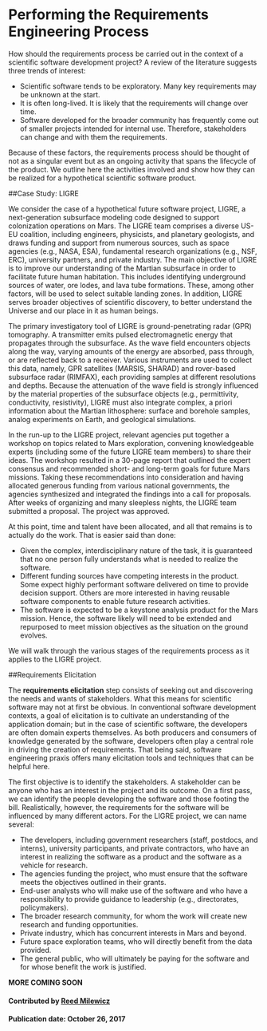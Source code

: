 # Performing the Requirements Engineering Process

How should the requirements process be carried out in the context of a scientific software development project? A review of the literature suggests three trends of interest:

- Scientific software tends to be exploratory. Many key requirements may be unknown at the start.
- It is often long-lived. It is likely that the requirements will change over time. 
- Software developed for the broader community has frequently come out of smaller projects intended for internal use. Therefore, stakeholders can change and with them the requirements. 

Because of these factors,  the requirements process should be thought of not as a singular event but as an ongoing activity that spans the lifecycle of the product. We outline here the activities involved and show how they can be realized for a hypothetical scientific software product.

##Case Study: LIGRE

We consider the case of a hypothetical future software project, LIGRE, a next-generation subsurface modeling code designed to support colonization operations on Mars. The LIGRE team comprises a diverse US-EU coalition, including engineers, physicists, and planetary geologists, and draws funding and support from numerous sources, such as space agencies (e.g., NASA, ESA), fundamental research organizations (e.g., NSF, ERC), university partners, and private industry. The main objective of LIGRE is to improve our understanding of the Martian subsurface in order to facilitate future human habitation. This includes identifying underground sources of water, ore lodes, and lava tube formations. These, among other factors, will be used to select suitable landing zones. In addition, LIGRE serves broader objectives of scientific discovery, to better understand the Universe and our place in it as human beings.

The primary investigatory tool of LIGRE is ground-penetrating radar (GPR) tomography. A transmitter emits pulsed electromagnetic energy that propagates through the subsurface. As the wave field encounters objects along the way, varying amounts of the energy are absorbed, pass through, or are reflected back to a receiver. Various instruments are used to collect this data, namely, GPR satellites (MARSIS, SHARAD) and rover-based subsurface radar (RIMFAX), each providing samples at different resolutions and depths. Because the attenuation of the wave field is strongly influenced by the material properties of the subsurface objects (e.g., permittivity, conductivity, resistivity), LIGRE must also integrate complex, a priori information about the Martian lithosphere: surface and borehole samples, analog experiments on Earth, and geological simulations. 

In the run-up to the LIGRE project, relevant agencies put together a workshop on topics related to Mars exploration, convening knowledgeable experts (including some of the future LIGRE team members) to share their ideas. The workshop resulted in a 30-page report that outlined the expert consensus and recommended short- and long-term goals for future Mars missions. Taking these recommendations into consideration and having allocated generous funding from various national governments, the agencies synthesized and integrated the findings into a call for proposals. After weeks of organizing and many sleepless nights, the LIGRE team submitted a proposal. The project was approved.

At this point, time and talent have been allocated, and all that remains is to actually do the work. That is easier said than done:

- Given the complex, interdisciplinary nature of the task, it is guaranteed that no one person fully understands what is needed to realize the software. 
- Different funding sources have competing interests in the product. Some expect highly performant software delivered on time to provide decision support. Others are more interested in having reusable software components to enable future research activities.
- The software is expected to be a keystone analysis product for the Mars mission. Hence, the software likely will need to be extended and repurposed to meet mission objectives as the situation on the ground evolves.

We will walk through the various stages of the requirements process as it applies to the LIGRE project.

##Requirements Elicitation

The **requirements elicitation** step consists of seeking out and discovering the needs and wants of stakeholders. What this means for scientific software may not at first be obvious. In conventional software development contexts, a goal of elicitation is to cultivate an understanding of the application domain; but in the case of scientific software, the developers are often domain experts themselves. As both producers and consumers of knowledge generated by the software, developers often play a central role in driving the creation of requirements. That being said, software engineering praxis offers many elicitation tools and techniques that can be helpful here.

The first objective is to identify the stakeholders. A stakeholder can be anyone who has an interest in the project and its outcome. On a first pass, we can identify the people developing the software and those footing the bill. Realistically, however, the requirements for the software will be influenced by many different actors. For the LIGRE project, we can name several:

- The developers, including government researchers (staff, postdocs, and interns), university participants, and private contractors, who have an interest in realizing the software as a product and the software as a vehicle for research.
- The agencies funding the project, who must ensure that the software meets the objectives outlined in their grants. 
- End-user analysts who will make use of the software and who have a responsibility to provide guidance to leadership (e.g., directorates, policymakers).
- The broader research community, for whom the work will create new research and funding opportunities.
- Private industry, which has concurrent interests in Mars and beyond.
- Future space exploration teams, who will directly benefit from the data provided. 
- The general public, who will ultimately be paying for the software and for whose benefit the work is justified.

**MORE COMING SOON**



#### Contributed by [Reed Milewicz](https://github.com/rmmilewi)

#### Publication date: October 26, 2017

<!---
Publish: yes
Categories: Planning
Topics: requirements
Tags: requirements
Level: 2
Prerequisites: default
Aggregate: subresource

% LCM: Temporarily change to level 2, reconsider later for aggregate WhatIs content for requirements (and howto tag)
--->
